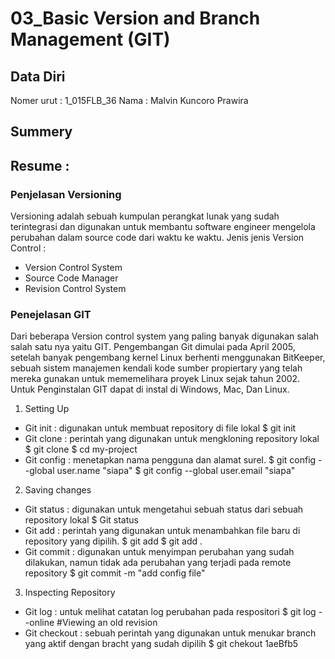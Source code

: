 # 03_Basic Version and Branch Management (GIT)

## Data Diri
Nomer urut : 1_015FLB_36
Nama : Malvin Kuncoro Prawira

## Summery

## Resume :
### Penjelasan Versioning
Versioning adalah sebuah kumpulan perangkat lunak yang sudah terintegrasi dan digunakan untuk membantu software engineer mengelola perubahan dalam source code dari waktu ke waktu.
Jenis jenis Version Control :
- Version Control System
- Source Code Manager
- Revision Control System

### Penejelasan GIT
Dari beberapa Version control system yang paling banyak digunakan salah salah satu nya yaitu GIT. 
Pengembangan Git dimulai pada April 2005, setelah banyak pengembang kernel Linux berhenti menggunakan BitKeeper, sebuah sistem manajemen kendali kode sumber propiertary yang telah mereka gunakan untuk mememelihara proyek Linux sejak tahun 2002.
Untuk Penginstalan GIT dapat di instal di Windows, Mac, Dan Linux.

1. Setting Up
- Git init : digunakan untuk membuat repository di file lokal
    $ git init
- Git clone : perintah yang digunakan untuk mengkloning repository lokal
    $ git clone <Link repository>
    $ cd my-project
- Git config : menetapkan nama pengguna dan alamat surel.
    $ git config --global user.name "siapa"
    $ git config --global user.email "siapa"

2. Saving changes
- Git status : digunakan untuk mengetahui sebuah status dari sebuah repository lokal
    $ Git status
- Git add : perintah yang digunakan untuk menambahkan file baru di repository yang dipilih.
    $ git add <directory>
    $ git add .
- Git commit : digunakan untuk menyimpan perubahan yang sudah dilakukan, namun tidak ada perubahan yang terjadi pada remote repository
    $ git commit -m "add config file"

3. Inspecting Repository
- Git log : untuk melihat catatan log perubahan pada respositori
    $ git log --online #Viewing an old revision
- Git checkout : sebuah perintah yang digunakan untuk menukar branch yang aktif dengan bracht yang sudah dipilih
    $ git chekout 1aeBfb5